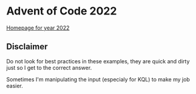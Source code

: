# Advent of Code 2022

[Homepage for year 2022](https://adventofcode.com/2022)

## Disclaimer

Do not look for best practices in these examples, they are quick and dirty just so I get to the correct answer.

Sometimes I'm manipulating the input (especialy for KQL) to make my job easier.
